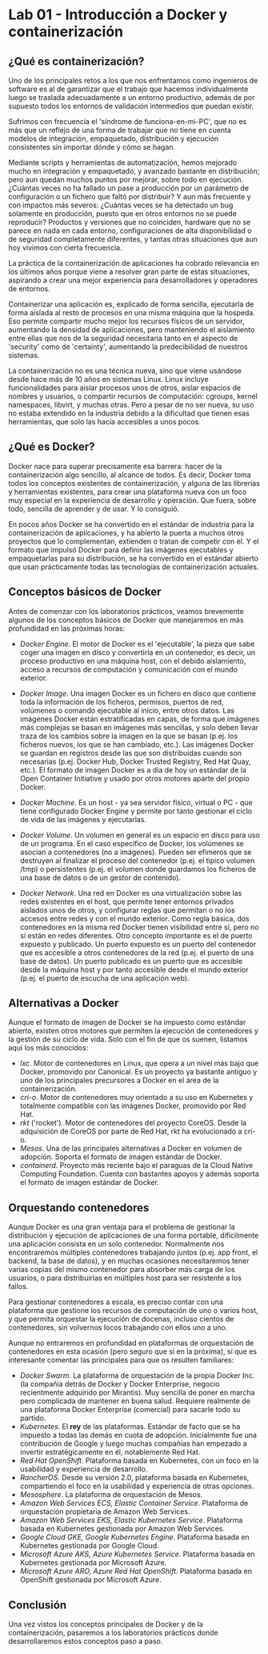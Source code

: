 # Lab 01 - Introducción a Docker y containerización

## ¿Qué es containerización?

Uno de los principales retos a los que nos enfrentamos como ingenieros de software es al de garantizar que el trabajo que hacemos individualmente luego se traslada adecuadamente a un entorno productivo, además de por supuesto todos los entornos de validación intermedios que puedan existir.

Sufrimos con frecuencia el 'síndrome de funciona-en-mi-PC', que no es más que un reflejo de una forma de trabajar que no tiene en cuenta modelos de integración, empaquetado, distribución y ejecución consistentes sin importar dónde y cómo se hagan.

Mediante scripts y herramientas de automatización, hemos mejorado mucho en integración y empaquetado, y avanzado bastante en distribución; pero aun quedan muchos puntos por mejorar, sobre todo en ejecución. ¿Cuántas veces no ha fallado un pase a producción por un parámetro de configuración o un fichero que faltó por distribuir? Y aun más frecuente y con impactos más severos: ¿Cuántas veces se ha detectado un bug solamente en producción, puesto que en otros entornos no se puede reproducir? Productos y versiones que no coinciden, hardware que no se parece en nada en cada entorno, configuraciones de alta disponibilidad o de seguridad completamente diferentes, y tantas otras situaciones que aun hoy vivimos con cierta frecuencia.

La práctica de la containerización de aplicaciones ha cobrado relevancia en los últimos años porque viene a resolver gran parte de estas situaciones, aspirando a crear una mejor experiencia para desarrolladores y operadores de entornos.

Containerizar una aplicación es, explicado de forma sencilla, ejecutarla de forma aislada al resto de procesos en una misma máquina que la hospeda. Eso permite compartir mucho mejor los recursos físicos de un servidor, aumentando la densidad de aplicaciones, pero manteniendo el aislamiento entre ellas que nos de la seguridad necesitaria tanto en el aspecto de 'security' como de 'certainty', aumentando la predecibilidad de nuestros sistemas.

La containerización no es una técnica nueva, sino que viene usándose desde hace más de 10 años en sistemas Linux. Linux incluye funcionalidades para aislar procesos unos de otros, aislar espacios de nombres y usuarios, o compartir recursos de computación: cgroups, kernel namespaces, libvirt, y muchas otras. Pero a pesar de no ser nueva, su uso no estaba extendido en la industria debido a la dificultad que tienen esas herramientas, que solo las hacía accesibles a unos pocos.

## ¿Qué es Docker?

Docker nace para superar precisamente esa barrera: hacer de la containerización algo sencillo, al alcance de todos. Es decir, Docker toma todos los conceptos existentes de containerización, y alguna de las librerías y herramientas existentes, para crear una plataforma nueva con un foco muy especial en la experiencia de desarrollo y operación. Que fuera, sobre todo, sencilla de aprender y de usar. Y lo consiguió.

En pocos años Docker se ha convertido en el estándar de industria para la containerización de aplicaciones, y ha abierto la puerta a muchos otros proyectos que lo complementan, extienden o tratan de competir con él. Y el formato que impulsó Docker para definir las imágenes ejecutables y empaquetarlas para su distribución, se ha convertido en el estándar abierto que usan prácticamente todas las tecnologías de containerización actuales.

## Conceptos básicos de Docker

Antes de comenzar con los laboratorios prácticos, veamos brevemente algunos de los conceptos básicos de Docker que manejaremos en más profundidad en las próximas horas:

- *Docker Engine*. El motor de Docker es el 'ejecutable', la pieza que sabe coger una imagen en disco y convertirla en un contenedor, es decir, un proceso productivo en una máquina host, con el debido aislamiento, acceso a recursos de computación y comunicación con el mundo exterior.

- *Docker Image*. Una imagen Docker es un fichero en disco que contiene toda la información de los ficheros, permisos, puertos de red, volúmenes o comando ejecutable al inicio, entre otros datos. Las imágenes Docker están estratificadas en capas, de forma que imágenes más complejas se basan en imágenes más sencillas, y solo deben llevar traza de los cambios sobre la imagen en la que se basan (p.ej. los ficheros nuevos, los que se han cambiado, etc.). Las imágenes Docker se guardan en registros desde las que son distribuidas cuando son necesarias (p.ej. Docker Hub, Docker Trusted Registry, Red Hat Quay, etc.). El formato de imagen Docker es a día de hoy un estándar de la Open Container Initiative y usado por otros motores aparte del propio Docker.

- *Docker Machine*. Es un host - ya sea servidor físico, virtual o PC - que tiene configurado Docker Engine y permite por tanto gestionar el ciclo de vida de las imágenes y ejecutarlas.

- *Docker Volume*. Un volumen en general es un espacio en disco para uso de un programa. En el caso específico de Docker, los volúmenes se asocian a contenedores (no a imágenes). Pueden ser efímeros que se destruyen al finalizar el proceso del contenedor (p.ej. el típico volumen /tmp) o persistentes (p.ej. el volumen donde guardamos los ficheros de una base de datos o de un gestor de contenido).

- *Docker Network*. Una red en Docker es una virtualización sobre las redes existentes en el host, que permite tener entornos privados aislados unos de otros, y configurar reglas que permitan o no los accesos entre redes y con el mundo exterior. Como regla básica, dos contenedores en la misma red Docker tienen visibilidad entre sí, pero no si están en redes diferentes. Otro concepto importante es el de puerto expuesto y publicado. Un puerto expuesto es un puerto del contenedor que es accesible a otros contenedores de la red (p.ej. el puerto de una base de datos). Un puerto publicado es un puerto que es accesible desde la máquina host y por tanto accesible desde el mundo exterior (p.ej. el puerto de escucha de una aplicación web).

## Alternativas a Docker

Aunque el formato de imagen de Docker se ha impuesto como estándar abierto, existen otros motores que permiten la ejecución de contenedores y la gestión de su ciclo de vida. Solo con el fin de que os suenen, listamos aquí los más conocidos:

- *lxc*. Motor de contenedores en Linux, que opera a un nivel más bajo que Docker, promovido por Canonical. Es un proyecto ya bastante antiguo y uno de los principales precursores a Docker en el área de la containerización.
- *cri-o*. Motor de contenedores muy orientado a su uso en Kubernetes y totalmente compatible con las imágenes Docker, promovido por Red Hat.
- *rkt* ('rocket'). Motor de contenedores del proyecto CoreOS. Desde la adquisición de CoreOS por parte de Red Hat, rkt ha evolucionado a cri-o.
- *Mesos*. Una de las principales alternativas a Docker en volumen de adopción. Soporta el formato de imagen estándar de Docker.
- *containerd*. Proyecto más reciente bajo el paraguas de la Cloud Native Computing Foundation. Cuenta con bastantes apoyos y además soporta el formato de imagen estándar de Docker.

## Orquestando contenedores

Aunque Docker es una gran ventaja para el problema de gestionar la distribución y ejecución de aplicaciones de una forma portable, difícilmente una aplicación consista en un solo contenedor. Normalmente nos encontraremos múltiples contenedores trabajando juntos (p.ej. app front, el backend, la base de datos), y en muchas ocasiones necesitaremos tener varias copias del mismo contenedor para absorber más carga de los usuarios, o para distribuirlas en múltiples host para ser resistente a los fallos.

Para gestionar contenedores a escala, es preciso contar con una plataforma que gestione los recursos de computación de uno o varios host, y que permita orquestar la ejecución de docenas, incluso cientos de contenedores, sin volvernos locos trabajando con ellos uno a uno.

Aunque no entraremos en profundidad en plataformas de orquestación de contenedores en esta ocasión (pero seguro que sí en la próxima), sí que es interesante comentar las principales para que os resulten familiares:

- *Docker Swarm*. La plataforma de orquestación de la propia Docker Inc. (la compañía detrás de Docker y Docker Enterprise, negocio recientmente adquirido por Mirantis). Muy sencilla de poner en marcha pero complicada de mantener en buena salud. Requiere realmente de una plataforma Docker Enterprise (comercial) para sacarle todo su partido.
- *Kubernetes*. El **rey** de las plataformas. Estándar de facto que se ha impuesto a todas las demás en cuota de adopción. Inicialmente fue una contribución de Google y luego muchas compañías han empezado a invertir estratégicamente en él, notablemente Red Hat.
- *Red Hat OpenShift*. Plataforma basada en Kubernetes, con un foco en la usabilidad y experiencia de desarrollo.
- *RancherOS*. Desde su versión 2.0, plataforma basada en Kubernetes, compartiendo el foco en la usabilidad y experiencia de otras opciones.
- *Mesosphere*. La plataforma de orquestación de Mesos.
- *Amazon Web Services ECS, Elastic Container Service*. Plataforma de orquestación propietaria de Amazon Web Services.
- *Amazon Web Services EKS, Elastic Kubernetes Service*. Plataforma basada en Kubernetes gestionada por Amazon Web Services.
- *Google Cloud GKE, Google Kubernetes Engine*. Plataforma basada en Kubernetes gestionada por Google Cloud.
- *Microsoft Azure AKS, Azure Kubernetes Service*. Plataforma basada en Kubernetes gestionada por Microsoft Azure.
- *Microsoft Azure ARO, Azure Red Hat OpenShift*. Plataforma basada en OpenShift gestionada por Microsoft Azure.

## Conclusión

Una vez vistos los conceptos principales de Docker y de la containerización, pasaremos a los laboratorios prácticos donde desarrollaremos estos conceptos paso a paso.
